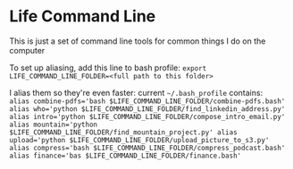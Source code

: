# Life Command Line
This is just a set of command line tools for common things I do on the computer

To set up aliasing, add this line to bash profile:
`export LIFE_COMMAND_LINE_FOLDER=<full path to this folder>`

I alias them so they're even faster: current `~/.bash_profile` contains:  
`
alias combine-pdfs='bash $LIFE_COMMAND_LINE_FOLDER/combine-pdfs.bash'
alias who='python $LIFE_COMMAND_LINE_FOLDER/find_linkedin_address.py'
alias intro='python $LIFE_COMMAND_LINE_FOLDER/compose_intro_email.py'
alias mountain='python $LIFE_COMMAND_LINE_FOLDER/find_mountain_project.py'
alias upload='python $LIFE_COMMAND_LINE_FOLDER/upload_picture_to_s3.py'
alias compress='bash $LIFE_COMMAND_LINE_FOLDER/compress_podcast.bash'
alias finance='bas $LIFE_COMMAND_LINE_FOLDER/finance.bash'
`
